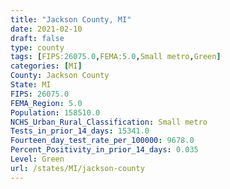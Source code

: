 ```yaml
---
title: "Jackson County, MI"
date: 2021-02-10
draft: false
type: county
tags: [FIPS:26075.0,FEMA:5.0,Small metro,Green]
categories: [MI]
County: Jackson County
State: MI
FIPS: 26075.0
FEMA_Region: 5.0
Population: 158510.0
NCHS_Urban_Rural_Classification: Small metro
Tests_in_prior_14_days: 15341.0
Fourteen_day_test_rate_per_100000: 9678.0
Percent_Positivity_in_prior_14_days: 0.035
Level: Green
url: /states/MI/jackson-county
---
```



